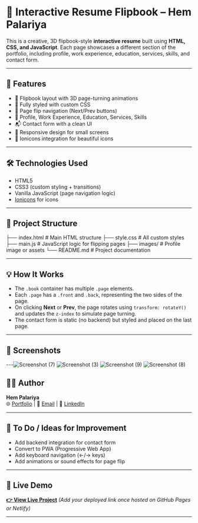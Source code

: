 # 📘 Interactive Resume Flipbook – Hem Palariya

This is a creative, 3D flipbook-style **interactive resume** built using **HTML, CSS, and JavaScript**. Each page showcases a different section of the portfolio, including profile, work experience, education, services, skills, and contact form.

---

## 🚀 Features

- 📖 Flipbook layout with 3D page-turning animations
- 🎨 Fully styled with custom CSS
- 🔄 Page flip navigation (Next/Prev buttons)
- 💼 Profile, Work Experience, Education, Services, Skills
- 📬 Contact form with a clean UI
- 📱 Responsive design for small screens
- 🔧 Ionicons integration for beautiful icons

---

## 🛠️ Technologies Used

- HTML5
- CSS3 (custom styling + transitions)
- Vanilla JavaScript (page navigation logic)
- [Ionicons](https://ionic.io/ionicons) for icons

---

## 📂 Project Structure

├── index.html # Main HTML structure
├── style.css # All custom styles
├── main.js # JavaScript logic for flipping pages
├── images/ # Profile image or assets
└── README.md # Project documentation


---

## 💡 How It Works

- The `.book` container has multiple `.page` elements.
- Each `.page` has a `.front` and `.back`, representing the two sides of the page.
- On clicking **Next** or **Prev**, the page rotates using `transform: rotateY()` and updates the `z-index` to simulate page turning.
- The contact form is static (no backend) but styled and placed on the last page.

---

## 📸 Screenshots



---![Screenshot (7)](https://github.com/user-attachments/assets/2b8ce351-0984-4cb8-a454-fc73811bd18e)
![Screenshot (3)](https://github.com/user-attachments/assets/870c1792-7ce8-4920-a17d-5a8a9885d724)
![Screenshot (9)](https://github.com/user-attachments/assets/045d9d38-87d1-45e8-98cf-5746dd99a2c6)
![Screenshot (8)](https://github.com/user-attachments/assets/db72fbf0-104a-4a54-b07c-2b672b98152b)


## 🧑‍💻 Author

**Hem Palariya**  
🌐 [Portfolio](#) | 📧 [Email](palariya8513@gmail.com) | 💼 [LinkedIn](https://www.linkedin.com/in/hem-palariya/)

---

## 📌 To Do / Ideas for Improvement

- Add backend integration for contact form
- Convert to PWA (Progressive Web App)
- Add keyboard navigation (←/→ keys)
- Add animations or sound effects for page flip

---

## 🔗 Live Demo

**[👉 View Live Project](#)** *(Add your deployed link once hosted on GitHub Pages or Netlify)*

---



